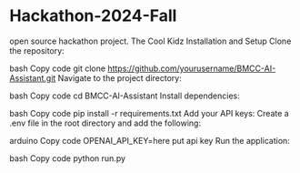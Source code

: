 # Hackathon-2024-Fall
open source hackathon project. The Cool Kidz
Installation and Setup
Clone the repository:

bash
Copy code
git clone https://github.com/yourusername/BMCC-AI-Assistant.git
Navigate to the project directory:

bash
Copy code
cd BMCC-AI-Assistant
Install dependencies:

bash
Copy code
pip install -r requirements.txt
Add your API keys: Create a .env file in the root directory and add the following:

arduino
Copy code
OPENAI_API_KEY=here put api key
Run the application:

bash
Copy code
python run.py
